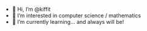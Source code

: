 - 👋 Hi, I’m @kiffit
- 👀 I’m interested in computer science / mathematics
- 🌱 I’m currently learning... and always will be!

<!---
kiffit/kiffit is a ✨ special ✨ repository because its `README.md` (this file) appears on your GitHub profile.
You can click the Preview link to take a look at your changes.
--->
